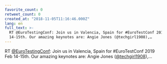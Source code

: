 ```yaml
---
favorite_count: 0
retweet_count: 0
created_at: "2018-11-05T11:16:46.000Z"
lang: en
full_text: >-
  RT @EuroTestingConf: Join us in Valencia, Spain for #EuroTestConf 2019 Feb
  14-15th. Our amazing keynotes are: Angie Jones (@techgirl1908),…
---
```


RT [@EuroTestingConf](https://twitter.com/EuroTestingConf): Join us in Valencia,
Spain for #EuroTestConf 2019 Feb 14-15th. Our amazing keynotes are: Angie Jones
([@techgirl1908](https://twitter.com/techgirl1908)),…
